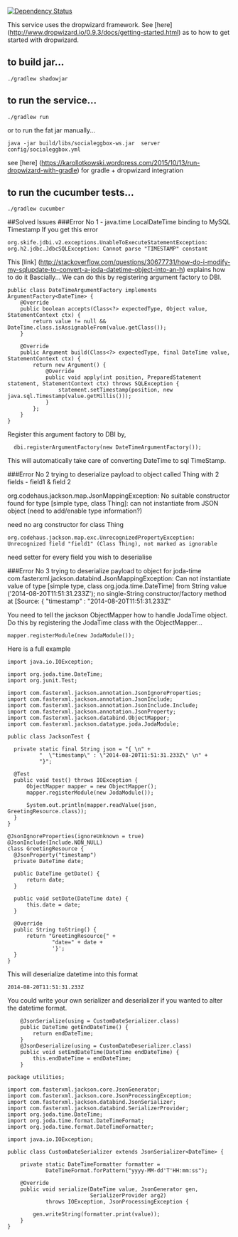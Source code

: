 [![Dependency Status](https://www.versioneye.com/user/projects/5800a283a23d52004d0e29e9/badge.svg)](https://www.versioneye.com/user/projects/5800a283a23d52004d0e29e9)

This service uses the dropwizard framework. See [here] (http://www.dropwizard.io/0.9.3/docs/getting-started.html) as to how to get started with dropwizard.


## to build jar...
```
./gradlew shadowjar
```

## to run the service...

```
./gradlew run
```

or to run the fat jar manually...

```
java -jar build/libs/socialeggbox-ws.jar  server config/socialeggbox.yml
```

see [here] (https://karollotkowski.wordpress.com/2015/10/13/run-dropwizard-with-gradle) for gradle + dropwizard integration 

## to run the cucumber tests...
```
./gradlew cucumber
```

##Solved Issues
###Error No 1 - java.time LocalDateTime binding to MySQL Timestamp
If you get this error
```
org.skife.jdbi.v2.exceptions.UnableToExecuteStatementException: 
org.h2.jdbc.JdbcSQLException: Cannot parse "TIMESTAMP" constant 
```

This [link] (http://stackoverflow.com/questions/30677731/how-do-i-modify-my-sqlupdate-to-convert-a-joda-datetime-object-into-an-h) explains how to do it
Bascially...
We can do this by registering argument factory to DBI.
```
public class DateTimeArgumentFactory implements ArgumentFactory<DateTime> {
    @Override
    public boolean accepts(Class<?> expectedType, Object value, StatementContext ctx) {
        return value != null && DateTime.class.isAssignableFrom(value.getClass());
    }

    @Override
    public Argument build(Class<?> expectedType, final DateTime value, StatementContext ctx) {
        return new Argument() {
            @Override
            public void apply(int position, PreparedStatement statement, StatementContext ctx) throws SQLException {
                statement.setTimestamp(position, new java.sql.Timestamp(value.getMillis()));
            }
        };
    }
}
```
Register this argument factory to DBI by,

```
  dbi.registerArgumentFactory(new DateTimeArgumentFactory());
```
This will automatically take care of converting DateTime to sql TimeStamp.

###Error No 2
trying to deserialize payload to object called Thing with 2 fields - field1 & field 2

org.codehaus.jackson.map.JsonMappingException: No suitable constructor found for type [simple type, class Thing]: can not instantiate from JSON object (need to add/enable type information?)

need no arg constructor for class Thing

```
org.codehaus.jackson.map.exc.UnrecognizedPropertyException: Unrecognized field "field1" (Class Thing), not marked as ignorable
```
 
need setter for every field you wish to deserialise

###Error No 3
trying to deserialize payload to object for joda-time
com.fasterxml.jackson.databind.JsonMappingException: Can not instantiate value of type [simple type, class org.joda.time.DateTime] from String value ('2014-08-20T11:51:31.233Z'); no single-String constructor/factory method
 at [Source: { 
  "timestamp" : "2014-08-20T11:51:31.233Z" 

  You need to tell the jackson ObjectMapper how to handle JodaTime object. Do this by registering the JodaTime class with the ObjectMapper...

  ```
  mapper.registerModule(new JodaModule());
  ```

  Here is a full example
  ```
  import java.io.IOException;

import org.joda.time.DateTime;
import org.junit.Test;

import com.fasterxml.jackson.annotation.JsonIgnoreProperties;
import com.fasterxml.jackson.annotation.JsonInclude;
import com.fasterxml.jackson.annotation.JsonInclude.Include;
import com.fasterxml.jackson.annotation.JsonProperty;
import com.fasterxml.jackson.databind.ObjectMapper;
import com.fasterxml.jackson.datatype.joda.JodaModule;

public class JacksonTest {

    private static final String json = "{ \n" +
            "  \"timestamp\" : \"2014-08-20T11:51:31.233Z\" \n" +
            "}";

    @Test
    public void test() throws IOException {
        ObjectMapper mapper = new ObjectMapper();
        mapper.registerModule(new JodaModule());

        System.out.println(mapper.readValue(json, GreetingResource.class));
    }
}

@JsonIgnoreProperties(ignoreUnknown = true)
@JsonInclude(Include.NON_NULL)
class GreetingResource {
    @JsonProperty("timestamp")
    private DateTime date;

    public DateTime getDate() {
        return date;
    }

    public void setDate(DateTime date) {
        this.date = date;
    }

    @Override
    public String toString() {
        return "GreetingResource{" +
                "date=" + date +
                '}';
    }
}
```

This will deserialize datetime into this format
```
2014-08-20T11:51:31.233Z
```

You could write your own serializer and deserializer if you wanted to alter the datetime format.
```
    @JsonSerialize(using = CustomDateSerializer.class)
    public DateTime getEndDateTime() {
        return endDateTime;
    }
    @JsonDeserialize(using = CustomDateDeserializer.class)
    public void setEndDateTime(DateTime endDateTime) {
        this.endDateTime = endDateTime;
    }
```

```
package utilities;

import com.fasterxml.jackson.core.JsonGenerator;
import com.fasterxml.jackson.core.JsonProcessingException;
import com.fasterxml.jackson.databind.JsonSerializer;
import com.fasterxml.jackson.databind.SerializerProvider;
import org.joda.time.DateTime;
import org.joda.time.format.DateTimeFormat;
import org.joda.time.format.DateTimeFormatter;

import java.io.IOException;

public class CustomDateSerializer extends JsonSerializer<DateTime> {

    private static DateTimeFormatter formatter =
            DateTimeFormat.forPattern("yyyy-MM-dd'T'HH:mm:ss");

    @Override
    public void serialize(DateTime value, JsonGenerator gen,
                          SerializerProvider arg2)
            throws IOException, JsonProcessingException {

        gen.writeString(formatter.print(value));
    }
}
```
